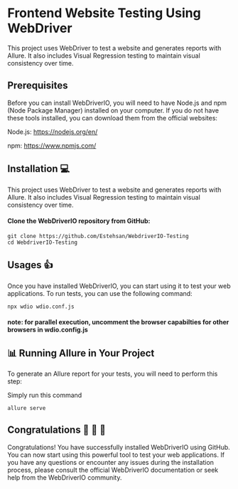 # Frontend Website Testing Using WebDriver

This project uses WebDriver to test a website and generates reports with Allure. It also includes Visual Regression testing to maintain visual consistency over time.

## Prerequisites

Before you can install WebDriverIO, you will need to have Node.js and npm (Node Package Manager) installed on your computer. If you do not have these tools installed, you can download them from the official websites:

Node.js: https://nodejs.org/en/

npm: https://www.npmjs.com/

## Installation 💻

This project uses WebDriver to test a website and generates reports with Allure. It also includes Visual Regression testing to maintain visual consistency over time.

#### Clone the WebDriverIO repository from GitHub:

```
git clone https://github.com/Estehsan/WebdriverIO-Testing
cd WebdriverIO-Testing
```

## Usages 👍

Once you have installed WebDriverIO, you can start using it to test your web applications. To run tests, you can use the following command:

```
npx wdio wdio.conf.js
```

#### note: for parallel execution, uncomment the browser capabilties for other browsers in wdio.config.js

## 📊 Running Allure in Your Project

To generate an Allure report for your tests, you will need to perform this step:

Simply run this command

```
allure serve
```

## Congratulations 🎉 👏 🥳

Congratulations! You have successfully installed WebDriverIO using GitHub. You can now start using this powerful tool to test your web applications. If you have any questions or encounter any issues during the installation process, please consult the official WebDriverIO documentation or seek help from the WebDriverIO community.
